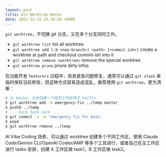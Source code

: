 ```yaml
---
layout: post
title: Git Worktree Notes
date: 2022-12-15 23:10:18 +0800
---
```


`git worktree`，不切换 git 分支，又在多个分支同时工作。

- `git worktree list` list all worktree
- `git worktree add [-b <new-branch>] <path> [<commit-ish>]` create a worktree at path and checkout commit-ish into it
- `git worktree remove <worktree>` remove the special worktree
- `git worktree prune` prune dirty infos

在功能开发 `feature/x` 过程中，突发紧急问题修复，通常可以通过 `git stash` 来临时保存当前修改，但这种方式容易造成混乱，推荐使用 `git worktree`，更为清晰：

```sh
# 从 master 分支创建一个临时工作区用于 hotfix
$ git worktree add -b emergency-fix ../temp master
$ pushd ../temp
# ... hack hack hack ...
$ git commit -a -m 'emergency fix for boss'
$ popd
$ git worktree remove ../temp
```

AI Vibe Coding 场景，可以通过 worktree 创建多个不同工作区，使用 Claude Code/Gemini CLI/OpenAI Codex/AMP 等多个工具进行，或者自己在主工作区进行 tasks 安排，创建 A 工作区做 task1，B 工作区做 task2。
